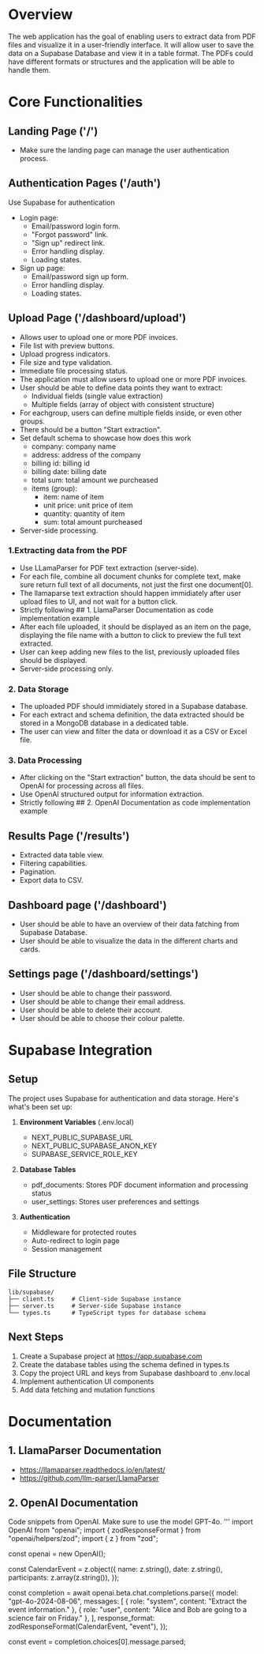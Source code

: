 # Overview
The web application has the goal of enabling users to extract data from PDF files and visualize it in a user-friendly interface. It will allow user to save the data on a Supabase Database and view it in a table format. The PDFs could have different formats or structures and the application will be able to handle them.

# Core Functionalities
## Landing Page ('/')
- Make sure the landing page can manage the user authentication process.

## Authentication Pages ('/auth')
Use Supabase for authentication
- Login page:
    - Email/password login form.
    - "Forgot password" link.
    - "Sign up" redirect link.
    - Error handling display.
    - Loading states.
- Sign up page:
    - Email/password sign up form.
    - Error handling display.
    - Loading states.

## Upload Page ('/dashboard/upload')
- Allows user to upload one or more PDF invoices.
- File list with preview buttons.
- Upload progress indicators.
- File size and type validation.
- Immediate file processing status.
- The application must allow users to upload one or more PDF invoices.
- User should be able to define data points they want to extract:
    - Individual fields (single value extraction)
    - Multiple fields (array of object with consistent structure)
- For eachgroup, users can define multiple fields inside, or even other groups.
- There should be a button "Start extraction".
- Set default schema to showcase how does this work
    - company: company name
    - address: address of the company
    - billing id: billing id
    - billing date: billing date
    - total sum: total amount we purcheased
    - items (group):
        - item: name of item
        - unit price: unit price of item
        - quantity: quantity of item
        - sum: total amount purcheased
- Server-side processing.

### 1.Extracting data from the PDF
- Use LLamaParser for PDF text extraction (server-side).
- For each file, combine all document chunks for complete text, make sure return full text of all documents, not just the first one document[0].
- The llamaparse text extraction should happen immidiately after user upload files to UI, and not wait for a button click.
- Strictly following ## 1. LlamaParser Documentation as code implementation example
- After each file uploaded, it should be displayed as an item on the page, displaying the file name with a button to click to preview the full text extracted.
- User can keep adding new files to the list, previously uploaded files should be displayed.
- Server-side processing only.

### 2. Data Storage
- The uploaded PDF should immidiately stored in a Supabase database.
- For each extract and schema definition, the data extracted should be stored in a MongoDB database in a dedicated table.
- The user can view and filter the data or download it as a CSV or Excel file.

### 3. Data Processing
- After clicking on the "Start extraction" button, the data should be sent to OpenAI for processing across all files.
- Use OpenAI structured output for information extraction.
- Strictly following ## 2. OpenAI Documentation as code implementation example

## Results Page ('/results')
- Extracted data table view.
- Filtering capabilities.
- Pagination.
- Export data to CSV.

## Dashboard page ('/dashboard')
- User should be able to have an overview of their data fatching from Supabase Database.
- User should be able to visualize the data in the different charts and cards.

## Settings page ('/dashboard/settings')
- User should be able to change their password.
- User should be able to change their email address.
- User should be able to delete their account.
- User should be able to choose their colour palette.

# Supabase Integration

## Setup
The project uses Supabase for authentication and data storage. Here's what's been set up:

1. **Environment Variables** (.env.local)
   - NEXT_PUBLIC_SUPABASE_URL
   - NEXT_PUBLIC_SUPABASE_ANON_KEY
   - SUPABASE_SERVICE_ROLE_KEY

2. **Database Tables**
   - pdf_documents: Stores PDF document information and processing status
   - user_settings: Stores user preferences and settings

3. **Authentication**
   - Middleware for protected routes
   - Auto-redirect to login page
   - Session management

## File Structure
```
lib/supabase/
├── client.ts     # Client-side Supabase instance
├── server.ts     # Server-side Supabase instance
└── types.ts      # TypeScript types for database schema
```

## Next Steps
1. Create a Supabase project at https://app.supabase.com
2. Create the database tables using the schema defined in types.ts
3. Copy the project URL and keys from Supabase dashboard to .env.local
4. Implement authentication UI components
5. Add data fetching and mutation functions

# Documentation
## 1. LlamaParser Documentation
- https://llamaparser.readthedocs.io/en/latest/
- https://github.com/llm-parser/LlamaParser

## 2. OpenAI Documentation
Code snippets from OpenAI. Make sure to use the model GPT-4o.
'''
import OpenAI from "openai";
import { zodResponseFormat } from "openai/helpers/zod";
import { z } from "zod";

const openai = new OpenAI();

const CalendarEvent = z.object({
  name: z.string(),
  date: z.string(),
  participants: z.array(z.string()),
});

const completion = await openai.beta.chat.completions.parse({
  model: "gpt-4o-2024-08-06",
  messages: [
    { role: "system", content: "Extract the event information." },
    { role: "user", content: "Alice and Bob are going to a science fair on Friday." },
  ],
  response_format: zodResponseFormat(CalendarEvent, "event"),
});

const event = completion.choices[0].message.parsed;